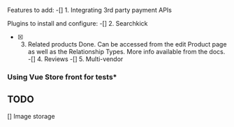 Features to add:
-[] 1. Integrating 3rd party payment APIs

Plugins to install and configure:
-[] 2. Searchkick
-[x] 3. Related products
Done. Can be accessed from the edit Product page as well as the Relationship Types. More info available from the docs.
-[] 4. Reviews
-[] 5. Multi-vendor


### Using Vue Store front for tests*

## TODO
[] Image storage